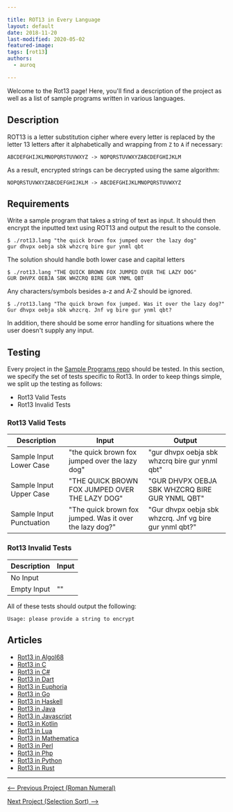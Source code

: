 ```yaml
---

title: ROT13 in Every Language
layout: default
date: 2018-11-20
last-modified: 2020-05-02
featured-image:
tags: [rot13]
authors:
  - auroq

---
```


Welcome to the Rot13 page! Here, you'll find a description of the project as well as a list of sample programs written in various languages.

## Description

ROT13 is a letter substitution cipher where every letter is replaced by the
letter 13 letters after it alphabetically and wrapping from `Z` to `A` if necessary:

    ABCDEFGHIJKLMNOPQRSTUVWXYZ -> NOPQRSTUVWXYZABCDEFGHIJKLM

As a result, encrypted strings can be decrypted using the same algorithm:

    NOPQRSTUVWXYZABCDEFGHIJKLM -> ABCDEFGHIJKLMNOPQRSTUVWXYZ


## Requirements

Write a sample program that takes a string of text as input.
It should then encrypt the inputted text using ROT13 and output the result to the console.

```console
$ ./rot13.lang "the quick brown fox jumped over the lazy dog"
gur dhvpx oebja sbk whzcrq bire gur ynml qbt
```

The solution should handle both lower case and capital letters

```console
$ ./rot13.lang "THE QUICK BROWN FOX JUMPED OVER THE LAZY DOG"
GUR DHVPX OEBJA SBK WHZCRQ BIRE GUR YNML QBT
```

Any characters/symbols besides a-z and A-Z should be ignored.

```console
$ ./rot13.lang "The quick brown fox jumped. Was it over the lazy dog?"
Gur dhvpx oebja sbk whzcrq. Jnf vg bire gur ynml qbt?
```

In addition, there should be some error handling for situations where the user
doesn't supply any input.


## Testing

Every project in the [Sample Programs repo](https://github.com/TheRenegadeCoder/sample-programs) should be tested.
In this section, we specify the set of tests specific to Rot13.
In order to keep things simple, we split up the testing as follows:

- Rot13 Valid Tests
- Rot13 Invalid Tests

### Rot13 Valid Tests

| Description | Input | Output |
| ----------- | ----- | ------ |
| Sample Input Lower Case | "the quick brown fox jumped over the lazy dog" | "gur dhvpx oebja sbk whzcrq bire gur ynml qbt" |
| Sample Input Upper Case | "THE QUICK BROWN FOX JUMPED OVER THE LAZY DOG" | "GUR DHVPX OEBJA SBK WHZCRQ BIRE GUR YNML QBT" |
| Sample Input Punctuation | "The quick brown fox jumped. Was it over the lazy dog?" | "Gur dhvpx oebja sbk whzcrq. Jnf vg bire gur ynml qbt?" |

### Rot13 Invalid Tests

| Description | Input |
| ----------- | ----- |
| No Input |  |
| Empty Input | "" |

All of these tests should output the following:

```
Usage: please provide a string to encrypt
```


## Articles

- [Rot13 in Algol68](https://sampleprograms.io/projects/rot13/algol68)
- [Rot13 in C](https://sampleprograms.io/projects/rot13/c)
- [Rot13 in C#](https://sampleprograms.io/projects/rot13/c-sharp)
- [Rot13 in Dart](https://sampleprograms.io/projects/rot13/dart)
- [Rot13 in Euphoria](https://sampleprograms.io/projects/rot13/euphoria)
- [Rot13 in Go](https://sampleprograms.io/projects/rot13/go)
- [Rot13 in Haskell](https://sampleprograms.io/projects/rot13/haskell)
- [Rot13 in Java](https://sampleprograms.io/projects/rot13/java)
- [Rot13 in Javascript](https://sampleprograms.io/projects/rot13/javascript)
- [Rot13 in Kotlin](https://sampleprograms.io/projects/rot13/kotlin)
- [Rot13 in Lua](https://sampleprograms.io/projects/rot13/lua)
- [Rot13 in Mathematica](https://sampleprograms.io/projects/rot13/mathematica)
- [Rot13 in Perl](https://sampleprograms.io/projects/rot13/perl)
- [Rot13 in Php](https://sampleprograms.io/projects/rot13/php)
- [Rot13 in Python](https://sampleprograms.io/projects/rot13/python)
- [Rot13 in Rust](https://sampleprograms.io/projects/rot13/rust)

---

<nav class="project-nav">

<div id="prev" markdown="1">

[<-- Previous Project (Roman Numeral)](https://sampleprograms.io/projects/roman-numeral)

</div>

<div id="next" markdown="1">

[Next Project (Selection Sort) -->](https://sampleprograms.io/projects/selection-sort)

</div>

</nav>